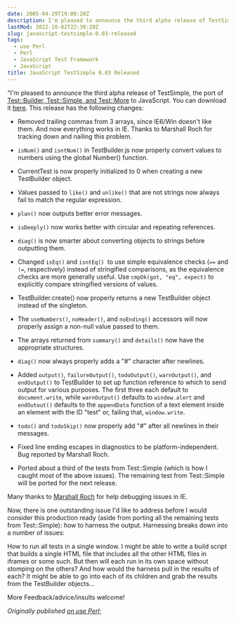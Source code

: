 ```yaml
---
date: 2005-04-29T19:09:20Z
description: I'm pleased to announce the third alpha release of TestSimple, the port of Test::Builder, Test::Simple, and Test::More to JavaScript.
lastMod: 2022-10-02T22:39:29Z
slug: javascript-testsimple-0.03-released
tags:
  - use Perl
  - Perl
  - JavaScript Test Framework
  - JavaScript
title: JavaScript TestSimple 0.03 Released
---
```


"I'm pleased to announce the third alpha release of TestSimple, the port of
[Test::Builder, Test::Simple, and Test::More] to JavaScript. You can download it
[here]. This release has the following changes:

*   Removed trailing commas from 3 arrays, since IE6/Win doesn't like
    them. And now everything works in IE. Thanks to Marshall Roch for
    tracking down and nailing this problem.

*   `isNum()` and `isntNum()` in TestBuilder.js now properly convert
    values to numbers using the global Number() function.

*   CurrentTest is now properly initialized to 0 when creating a new
    TestBuilder object.

*   Values passed to `like()` and `unlike()` that are not strings now
    always fail to match the regular expression.

*   `plan()` now outputs better error messages.

*   `isDeeply()` now works better with circular and repeating
    references.

*   `diag()` is now smarter about converting objects to strings before
    outputting them.

*   Changed `isEq()` and `isntEq() `to use simple equivalence checks (`==`
    and `!=`, respectively) instead of stringified comparisons, as the
    equivalence checks are more generally useful. Use `cmpOk(got, "eq",
    expect)` to explicitly compare stringified versions of values.

*   TestBuilder.create() now properly returns a new TestBuilder object
    instead of the singleton.

*   The `useNumbers()`, `noHeader()`, and `noEnding()` accessors will
    now properly assign a non-null value passed to them.

*   The arrays returned from `summary()` and `details()` now have the
    appropriate structures.

*   `diag()` now always properly adds a "#" character after newlines.

*   Added `output()`, `failureOutput()`, `todoOutput()`, `warnOutput()`,
    and `endOutput()` to TestBuilder to set up function reference to
    which to send output for various purposes. The first three each
    default to `document.write`, while `warnOutput()` defaults to `window.alert`
    and `endOutout()` defaults to the `appendData` function of a text
    element inside an element with the ID "test" or, failing that, `window.write`.

*   `todo()` and `todoSkip()` now properly add "#" after all newlines
    in their messages.

*   Fixed line ending escapes in diagnostics to be
    platform-independent. Bug reported by Marshall Roch.

*   Ported about a third of the tests from Test::Simple (which is how I
    caught most of the above issues). The remaining test from
    Test::Simple will be ported for the next release.

Many thanks to [Marshall Roch] for help debugging issues in IE.

Now, there is one outstanding issue I'd like to address before I would consider
this production ready (aside from porting all the remaining tests from
Test::Simple): how to harness the output. Harnessing breaks down into a number
of issues:

How to run all tests in a single window. I might be able to write a build script
that builds a single HTML file that includes all the other HTML files in iframes
or some such. But then will each run in its own space without stomping on the
others? And how would the harness pull in the results of each? It might be able
to go into each of its children and grab the results from the TestBuilder
objects...

More Feedback/advice/insults welcome!

*Originally published [on use Perl;]*

  [Test::Builder, Test::Simple, and Test::More]: http://search.cpan.org/dist/Test-Simple/
  [here]: http://www.justatheory.com/downloads/TestSimple-0.03.tar.gz
  [Marshall Roch]: http://www.spastically.com/
  [on use Perl;]: https://use-perl.github.io/user/Theory/journal/24452/
    "use.perl.org journal of Theory: “JavaScript TestSimple 0.03 Released”"
